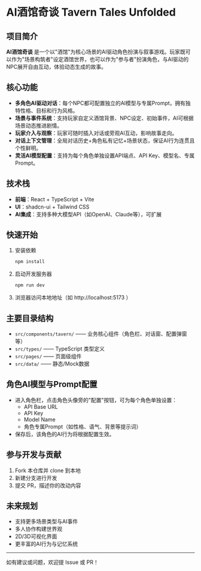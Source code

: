 # AI酒馆奇谈 Tavern Tales Unfolded

## 项目简介

**AI酒馆奇谈** 是一个以"酒馆"为核心场景的AI驱动角色扮演与叙事游戏。玩家既可以作为"场景构筑者"设定酒馆世界，也可以作为"参与者"扮演角色，与AI驱动的NPC展开自由互动，体验动态生成的故事。

## 核心功能

- **多角色AI驱动对话**：每个NPC都可配置独立的AI模型与专属Prompt，拥有独特性格、目标和行为风格。
- **场景与事件系统**：支持玩家自定义酒馆背景、NPC设定、初始事件，AI可根据场景动态推进剧情。
- **玩家介入与观察**：玩家可随时插入对话或旁观AI互动，影响故事走向。
- **对话上下文管理**：全局对话历史+角色私有记忆+场景状态，保证AI行为连贯且个性鲜明。
- **灵活AI模型配置**：支持为每个角色单独设置API端点、API Key、模型名、专属Prompt。

## 技术栈

- **前端**：React + TypeScript + Vite
- **UI**：shadcn-ui + Tailwind CSS
- **AI集成**：支持多种大模型API（如OpenAI、Claude等），可扩展

## 快速开始

1. 安装依赖
   ```bash
   npm install
   ```
2. 启动开发服务器
   ```bash
   npm run dev
   ```
3. 浏览器访问本地地址（如 http://localhost:5173 ）

## 主要目录结构

- `src/components/tavern/`  —— 业务核心组件（角色栏、对话窗、配置弹窗等）
- `src/types/`              —— TypeScript 类型定义
- `src/pages/`              —— 页面级组件
- `src/data/`               —— 静态/Mock数据

## 角色AI模型与Prompt配置

- 进入角色栏，点击角色头像旁的"配置"按钮，可为每个角色单独设置：
  - API Base URL
  - API Key
  - Model Name
  - 角色专属Prompt（如性格、语气、背景等提示词）
- 保存后，该角色的AI行为将根据配置生效。

## 参与开发与贡献

1. Fork 本仓库并 clone 到本地
2. 新建分支进行开发
3. 提交 PR，描述你的改动内容

## 未来规划

- 支持更多场景类型与AI事件
- 多人协作构建世界观
- 2D/3D可视化界面
- 更丰富的AI行为与记忆系统

---

如有建议或问题，欢迎提 Issue 或 PR！
